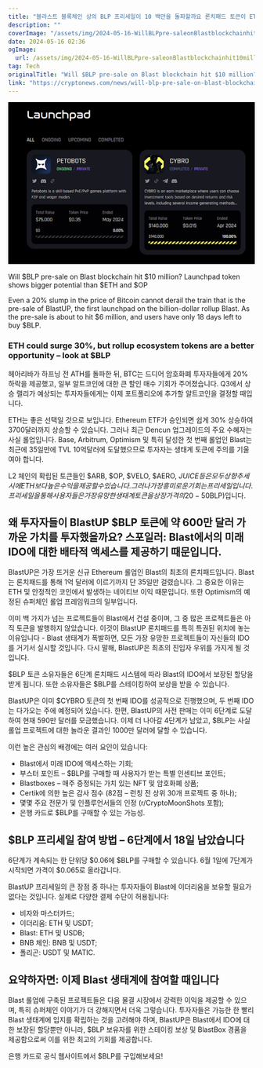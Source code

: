```yaml
---
title: "블라스트 블록체인 상의 BLP 프리세일이 10 백만을 돌파할까요 론치패드 토큰이 ETH와 OP보다 더 큰 잠재력을 보여주고 있습니다"
description: ""
coverImage: "/assets/img/2024-05-16-WillBLPpre-saleonBlastblockchainhit10millionLaunchpadtokenshowsbiggerpotentialthanETHandOP_thumbnail.png"
date: 2024-05-16 02:36
ogImage: 
  url: /assets/img/2024-05-16-WillBLPpre-saleonBlastblockchainhit10millionLaunchpadtokenshowsbiggerpotentialthanETHandOP_thumbnail.png
tag: Tech
originalTitle: "Will $BLP pre-sale on Blast blockchain hit $10 million? Launchpad token shows bigger potential than $ETH and $OP"
link: "https://cryptonews.com/news/will-blp-pre-sale-on-blast-blockchain-hit-10-million-launchpad-token-shows-bigger-potential-than-eth-and-op.htm"
---
```




![Will $BLP pre-sale on Blast blockchain hit $10 million? Launchpad token shows bigger potential than $ETH and $OP](/assets/img/2024-05-16-WillBLPpre-saleonBlastblockchainhit10millionLaunchpadtokenshowsbiggerpotentialthanETHandOP_thumbnail.png)

Will $BLP pre-sale on Blast blockchain hit $10 million? Launchpad token shows bigger potential than $ETH and $OP

Even a 20% slump in the price of Bitcoin cannot derail the train that is the pre-sale of BlastUP, the first launchpad on the billion-dollar rollup Blast. As the pre-sale is about to hit $6 million, and users have only 18 days left to buy $BLP.

### ETH could surge 30%, but rollup ecosystem tokens are a better opportunity – look at $BLP




헤아리바가 하프닝 전 ATH를 돌파한 뒤, BTC는 드디어 암호화폐 투자자들에게 20% 하락을 제공했고, 일부 알트코인에 대한 큰 할인 매수 기회가 주어졌습니다. Q3에서 상승 랠리가 예상되는 투자자들에게는 이제 포트폴리오에 추가할 알트코인을 결정할 때입니다.

ETH는 좋은 선택일 것으로 보입니다. Ethereum ETF가 승인되면 쉽게 30% 상승하여 3700달러까지 상승할 수 있습니다. 그러나 최근 Dencun 업그레이드의 주요 수혜자는 사실 롤업입니다. Base, Arbitrum, Optimism 및 특히 달성한 첫 번째 롤업인 Blast는 최근에 35일만에 TVL 10억달러에 도달했으므로 투자자는 생태계 토큰에 주의를 기울여야 합니다.

L2 체인의 확립된 토큰들인 $ARB, $OP, $VELO, $AERO, $JUICE 등은 모두 상향 추세 시에 ETH보다 높은 수익을 제공할 수 있습니다. 그러나 가장 흥미로운 기회는 프리세일입니다. 프리세일을 통해 사용자들은 가장 유망한 생태계 토큰을 상장 가격의 20-50% 낮은 가격에 구입할 수 있습니다. 아직 진행 중인 특히 흥미로운 프리세일 중 하나는 Blast L2의 BlastUP ($BLP)입니다.

## 왜 투자자들이 BlastUP $BLP 토큰에 약 600만 달러 가까운 가치를 투자했을까요? 스포일러: Blast에서의 미래 IDO에 대한 배타적 액세스를 제공하기 때문입니다.



BlastUP은 가장 뜨거운 신규 Ethereum 롤업인 Blast의 최초의 론치패드입니다. Blast는 론치패드를 통해 1억 달러에 이르기까지 단 35일만 걸렸습니다. 그 중요한 이유는 ETH 및 안정적인 코인에서 발생하는 네이티브 이익 때문입니다. 또한 Optimism의 예정된 슈퍼체인 롤업 프레임워크의 일부입니다.

이미 백 가지가 넘는 프로젝트들이 Blast에서 건설 중이며, 그 중 많은 프로젝트들은 아직 토큰을 발행하지 않았습니다. 이것이 BlastUP 론치패드를 특히 특권된 위치에 놓는 이유입니다 - Blast 생태계가 폭발하면, 모든 가장 유망한 프로젝트들이 자신들의 IDO를 거기서 실시할 것입니다. 다시 말해, BlastUP은 최초의 진입자 우위를 가지게 될 것입니다.

$BLP 토큰 소유자들은 6단계 론치패드 시스템에 따라 Blast의 IDO에서 보장된 할당을 받게 됩니다. 또한 소유자들은 $BLP를 스테이킹하여 보상을 받을 수 있습니다.

BlastUP은 이미 $CYBRO 토큰의 첫 번째 IDO를 성공적으로 진행했으며, 두 번째 IDO는 다가오는 주에 예정되어 있습니다. 한편, BlastUP의 사전 판매는 이미 6단계로 도달하여 현재 590만 달러를 모금했습니다. 이제 더 나아갈 4단계가 남았고, $BLP는 사실 롤업 프로젝트에 대한 놀라운 결과인 1000만 달러에 달할 수 있습니다.



이런 높은 관심의 배경에는 여러 요인이 있습니다:

- Blast에서 미래 IDO에 액세스하는 기회;
- 부스터 포인트 – $BLP를 구매할 때 사용자가 받는 특별 인센티브 포인트;
- Blastboxes – 매주 증정되는 가치 있는 NFT 및 암호화폐 상품;
- Certik에 의한 높은 감사 점수 (82점 – 런칭 전 상위 30개 프로젝트 중 하나);
- 몇몇 주요 전문가 및 인플루언서들의 인정 (r/CryptoMoonShots 포함);
- 은행 카드로 $BLP를 구매할 수 있는 가능성.

## $BLP 프리세일 참여 방법 – 6단계에서 18일 남았습니다

6단계가 계속되는 한 단위당 $0.06에 $BLP를 구매할 수 있습니다. 6월 1일에 7단계가 시작되면 가격이 $0.065로 올라갑니다.



BlastUP 프리세일의 큰 장점 중 하나는 투자자들이 Blast에 이더리움을 보유할 필요가 없다는 것입니다. 실제로 다양한 결제 수단이 허용됩니다:

- 비자와 마스터카드;
- 이더리움: ETH 및 USDT;
- Blast: ETH 및 USDB;
- BNB 체인: BNB 및 USDT;
- 폴리곤: USDT 및 MATIC.

## 요약하자면: 이제 Blast 생태계에 참여할 때입니다

Blast 롤업에 구축된 프로젝트들은 다음 물결 시장에서 강력한 이익을 제공할 수 있으며, 특히 슈퍼체인 이야기가 더 강해지면서 더욱 그렇습니다. 투자자들은 가능한 한 빨리 Blast 생태계에 입지를 확립하는 것을 고려해야 하며, BlastUP은 Blast에서 IDO에 대한 보장된 할당뿐만 아니라, $BLP 보유자를 위한 스테이킹 보상 및 BlastBox 경품을 제공함으로써 이를 위한 최고의 기회를 제공합니다.



은행 카드로 공식 웹사이트에서 $BLP를 구입해보세요!